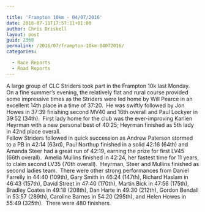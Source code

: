 ```yaml
---

title: 'Frampton 10km - 04/07/2016'
date: 2016-07-11T17:57:11+01:00
author: Chris Driskell
layout: post
guid: 2360
permalink: /2016/07/frampton-10km-04072016/
categories:

  - Race Reports
  - Road Reports
---
```

<div class="">
</div>

<div class="">
  <span class="">A large group of CLC Striders took part in the Frampton 10k last Monday.  On a fine summer’s evening, the relatively flat and rural course provided some impressive times as the Striders were led home by Will Pearce in an excellent 14th place in a time of 37:20.  He was swiftly followed by Jon Howes in 37:39 finishing second MV40 and 16th overall and Paul Lockyer in 39:52 (34th).  First lady home for the club was the ever-improving Karlien Heyrman with a new personal best of 40:25; Heyrman finished as 5th lady in 42nd place overall. </span>
</div>

<div class="">
  <span class="">Fellow Striders followed in quick succession as Andrew Paterson stormed to a PB in 42:14 (63rd), Paul Northup finished in a solid 42:16 (64th) and Amanda Steer had a great run of 42:19, earning the prize for first LV45 (66th overall).  Amelia Mullins finished in 42:24, her fastest time for 11 years, to claim second LV35 (70th overall).  Heyrman, Steer and Mullins finished as second ladies team.  There were other strong performances from Daniel Farrelly in 44:40 (109th), Gary Smith in 46:24 (147th), Richard Haslam in 46:43 (157th), David Street in 47:40 (170th), Martin Bick in 47:56 (175th), Bradley Coates in 49:18 (208th), Dan Harte in 49:30 (212th), Gordon Bendall in 53:57 (289th), Caroline Barnes in 54:20 (295th), and Helen Howes in 55:49 (325th).  There were 480 finishers.</span>
</div>